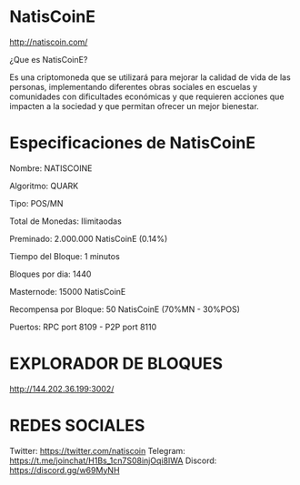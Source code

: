 # NatisCoinE
http://natiscoin.com/

¿Que es NatisCoinE?

Es una criptomoneda que se utilizará para mejorar la calidad de vida de las personas, implementando diferentes obras sociales en escuelas y comunidades con dificultades económicas y que requieren acciones que impacten a la sociedad y que permitan ofrecer un mejor bienestar.

# Especificaciones de NatisCoinE

Nombre: NATISCOINE

Algoritmo: QUARK

Tipo: POS/MN

Total de Monedas: Ilimitaodas

Preminado: 2.000.000 NatisCoinE (0.14%)

Tiempo del Bloque: 1 minutos

Bloques por dia: 1440

Masternode: 15000 NatisCoinE

Recompensa por Bloque: 50 NatisCoinE (70%MN - 30%POS)

Puertos: RPC port 8109  -   P2P port 8110

# EXPLORADOR DE BLOQUES

http://144.202.36.199:3002/

# REDES SOCIALES

Twitter: https://twitter.com/natiscoin
Telegram: https://t.me/joinchat/H1Bs_1cn7S08injOqi8IWA
Discord: https://discord.gg/w69MyNH
